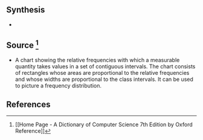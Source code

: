 ## Synthesis
- 
## Source [^1]
- A chart showing the relative frequencies with which a measurable quantity takes values in a set of contiguous intervals. The chart consists of rectangles whose areas are proportional to the relative frequencies and whose widths are proportional to the class intervals. It can be used to picture a frequency distribution.
## References

[^1]: [[Home Page - A Dictionary of Computer Science 7th Edition by Oxford Reference]]
